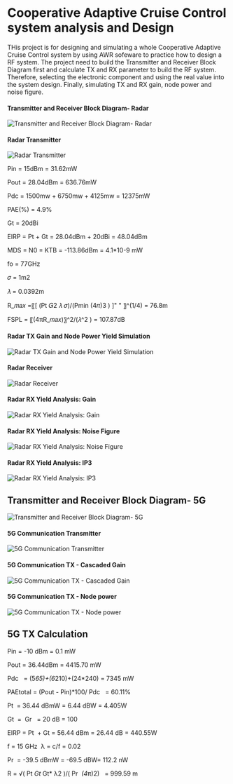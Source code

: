 # Cooperative Adaptive Cruise Control system analysis and Design

THis project is for designing and simulating a whole Cooperative Adaptive Cruise Control system by using AWR sofeware to practice how to design a RF system. The project need to build the Transmitter and Receiver Block Diagram first and calculate TX and RX parameter to build the RF system. Therefore, selecting the electronic component and using the real value into the system design. Finally, simulating TX and RX gain, node power and noise figure.

#### Transmitter and Receiver Block Diagram- Radar
![Transmitter and Receiver Block Diagram- Radar](https://github.com/yichienchiang/Cooperative-Adaptive-Cruise-Control-system-analysis-and-Design/blob/3d7d270258e9bdbc7cb04cc29ff84a9139c3e5b0/1.PNG)

#### Radar Transmitter
![Radar Transmitter](https://github.com/yichienchiang/Cooperative-Adaptive-Cruise-Control-system-analysis-and-Design/blob/4768d76485ed45d6c285e9936f0d2683906e46fb/2.PNG)

Pin = 15dBm = 31.62mW

Pout = 28.04dBm = 636.76mW

Pdc = 1500mw + 6750mw + 4125mw = 12375mW

PAE(%) = 4.9%

Gt = 20dBi

EIRP = Pt + Gt = 28.04dBm + 20dBi = 48.04dBm

MDS = N0 = KTB = -113.86dBm = 4.1*10-9 mW

fo = 77GHz

𝜎 = 1m2

𝜆 = 0.0392m

R_𝑚𝑎𝑥 =〖[ (Pt 𝐺2 𝜆 𝜎)/(Pmin (4𝜋)3 )  ]" " 〗^(1/4) = 76.8m

FSPL = 〖(4πR_𝑚𝑎𝑥)〗^2/(𝜆^2  ) = 107.87dB

#### Radar TX Gain and Node Power Yield Simulation
![Radar TX Gain and Node Power Yield Simulation](https://github.com/yichienchiang/RF-Low-Noise-Amplifier/blob/a26db1a7437296c16df7e0c22db43ca4d42a5dc4/3.PNG)

#### Radar Receiver
![Radar Receiver](https://github.com/yichienchiang/RF-Low-Noise-Amplifier/blob/06c251d78e4d27f84565faa13ff92453888c0cd5/12.PNG)


#### Radar RX Yield Analysis: Gain
![Radar RX Yield Analysis: Gain](https://github.com/yichienchiang/RF-Low-Noise-Amplifier/blob/30758d53515bade6c09e8ef6931d68ed92aa05d3/g.PNG)


#### Radar RX Yield Analysis: Noise Figure
![Radar RX Yield Analysis: Noise Figure](https://github.com/yichienchiang/RF-Low-Noise-Amplifier/blob/30758d53515bade6c09e8ef6931d68ed92aa05d3/NF.PNG)


#### Radar RX Yield Analysis: IP3
![Radar RX Yield Analysis: IP3](https://github.com/yichienchiang/RF-Low-Noise-Amplifier/blob/30758d53515bade6c09e8ef6931d68ed92aa05d3/IP3.PNG)


## Transmitter and Receiver Block Diagram- 5G
![Transmitter and Receiver Block Diagram- 5G](https://github.com/yichienchiang/RF-Low-Noise-Amplifier/blob/19ebd157307b6f9b3df02edad725d6befbffee9e/block.PNG)


#### 5G Communication Transmitter 
![5G Communication Transmitter](https://github.com/yichienchiang/RF-Low-Noise-Amplifier/blob/0cf1284d63c46709f72b42ab8e8b700e1addb323/3333.PNG)


#### 5G Communication TX - Cascaded Gain
![5G Communication TX - Cascaded Gain](https://github.com/yichienchiang/RF-Low-Noise-Amplifier/blob/6ca24f8f7202130d901841ebd023a538aa235425/gg.PNG)

#### 5G Communication TX - Node power
![5G Communication TX - Node power](https://github.com/yichienchiang/RF-Low-Noise-Amplifier/blob/6ca24f8f7202130d901841ebd023a538aa235425/nnf.PNG)

## 5G TX Calculation
Pin = -10 dBm = 0.1 mW

Pout = 36.44dBm = 4415.70 mW 

Pdc   = (5*65)+(6*210)+(24*240) = 7345 mW

PAEtotal = (Pout - Pin)*100/ Pdc   = 60.11% 

Pt  = 36.44 dBmW = 6.44 dBW = 4.405W

Gt  =  Gr   = 20 dB = 100

EIRP = Pt  + Gt = 56.44 dBm = 26.44 dB = 440.55W

f = 15 GHz  λ = c/f = 0.02 

Pr  = -39.5 dBmW = -69.5 dBW= 112.2 nW 

R = √( Pt *Gt* Gt* λ2 )/( Pr  *(4*π)2)   = 999.59 m


#### 
![]()

#### 
![]()

#### 
![]()

#### 
![]()

#### 
![]()

#### 
![]()

#### 
![]()

#### 
![]()

#### 
![]()

#### 
![]()

#### 
![]()

#### 
![]()
